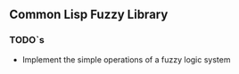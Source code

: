 ## Common Lisp Fuzzy Library

### TODO`s
* Implement the simple operations of a fuzzy logic system  